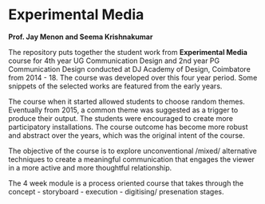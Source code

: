 # Experimental Media
**Prof. Jay Menon and Seema Krishnakumar**

The repository puts together the student work from **Experimental Media** course for 4th year UG Communication Design and 2nd year PG Communication Design conducted at DJ Academy of Design, Coimbatore from 2014 - 18. The course was developed over this four year period. Some snippets of the selected works are featured from the early years.

The course when it started allowed students to choose random themes. Eventually from 2015, a common theme was suggested as a trigger to produce their output. The students were encouraged to create more participatory installations. The course outcome has become more robust and abstract over the years, which was the original intent of the course.

The objective of the course is to explore unconventional /mixed/ alternative techniques to create a meaningful communication that engages the viewer in a more active and more thoughtful relationship.

The 4 week module is a process oriented course that takes through the concept - storyboard - execution - digitising/ presenation stages.
